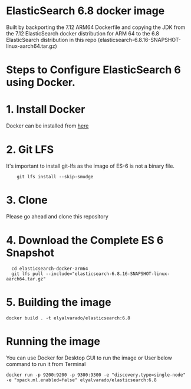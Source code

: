 # ElasticSearch 6.8 docker image

Built by backporting the 7.12 ARM64 Dockerfile and copying the JDK from the 7.12 ElasticSearch docker distribution for ARM 64 to the 6.8 ElasticSearch distribution in this repo (elasticsearch-6.8.16-SNAPSHOT-linux-aarch64.tar.gz)

# Steps to Configure ElasticSearch 6 using Docker.

# 1. Install Docker
Docker can be installed from [here](https://docs.docker.com/desktop/install/mac-install/)

# 2. Git LFS
It's important to install git-lfs as the image of ES-6 is not a binary file.
```
	git lfs install --skip-smudge

```

# 3. Clone
Please go ahead and clone this repository

# 4. Download the Complete ES 6 Snapshot
```
  cd elasticsearch-docker-arm64
  git lfs pull --include="elasticsearch-6.8.16-SNAPSHOT-linux-aarch64.tar.gz"
```

# 5. Building the image
```
docker build . -t elyalvarado/elasticsearch:6.8
```

# Running the image
You can use Docker for Desktop GUI to run the image or User below command to run it from Terminal

```
docker run -p 9200:9200 -p 9300:9300 -e "discovery.type=single-node"  -e "xpack.ml.enabled=false" elyalvarado/elasticsearch:6.8
```
